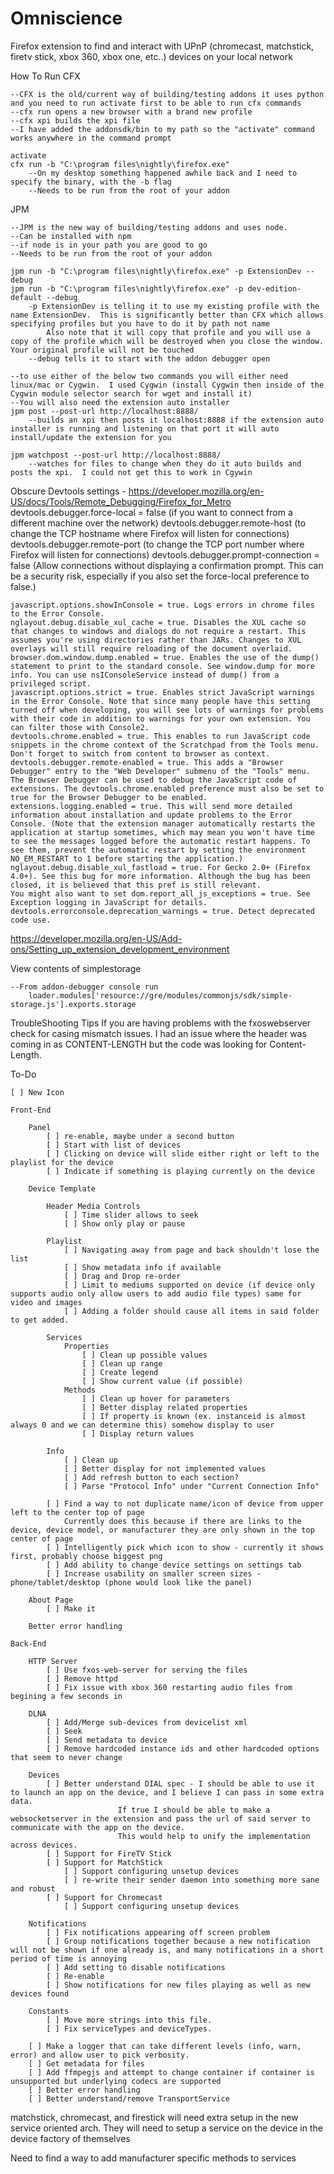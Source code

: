 Omniscience
======

Firefox extension to find and interact with UPnP (chromecast, matchstick, firetv stick, xbox 360, xbox one, etc..) devices on your local network

How To Run
 CFX

	--CFX is the old/current way of building/testing addons it uses python and you need to run activate first to be able to run cfx commands
	--cfx run opens a new browser with a brand new profile
	--cfx xpi builds the xpi file
	--I have added the addonsdk/bin to my path so the "activate" command works anywhere in the command prompt

	activate
	cfx run -b "C:\program files\nightly\firefox.exe"
		--On my desktop something happened awhile back and I need to specify the binary, with the -b flag
		--Needs to be run from the root of your addon
JPM

	--JPM is the new way of building/testing addons and uses node.
	--Can be installed with npm
	--if node is in your path you are good to go
	--Needs to be run from the root of your addon

	jpm run -b "C:\program files\nightly\firefox.exe" -p ExtensionDev --debug
    jpm run -b "C:\program files\nightly\firefox.exe" -p dev-edition-default --debug
		-p ExtensionDev is telling it to use my existing profile with the name ExtensionDev.  This is significantly better than CFX which allows specifying profiles but you have to do it by path not name
			Also note that it will copy that profile and you will use a copy of the profile which will be destroyed when you close the window.  Your original profile will not be touched
		--debug tells it to start with the addon debugger open

	--to use either of the below two commands you will either need linux/mac or Cygwin.  I used Cygwin (install Cygwin then inside of the Cygwin module selector search for wget and install it)
	--You will also need the extension auto installer
	jpm post --post-url http://localhost:8888/
		--builds an xpi then posts it localhost:8888 if the extension auto installer is running and listening on that port it will auto install/update the extension for you

	jpm watchpost --post-url http://localhost:8888/
		--watches for files to change when they do it auto builds and posts the xpi.  I could not get this to work in Cgywin

Obscure Devtools settings - https://developer.mozilla.org/en-US/docs/Tools/Remote_Debugging/Firefox_for_Metro
	devtools.debugger.force-local = false (if you want to connect from a different machine over the network)
	devtools.debugger.remote-host (to change the TCP hostname where Firefox will listen for connections)
	devtools.debugger.remote-port (to change the TCP port number where Firefox will listen for connections)
	devtools.debugger.prompt-connection = false (Allow connections without displaying a confirmation prompt.  This can be a security risk, especially if you also set the force-local preference to false.)

    javascript.options.showInConsole = true. Logs errors in chrome files to the Error Console.
    nglayout.debug.disable_xul_cache = true. Disables the XUL cache so that changes to windows and dialogs do not require a restart. This assumes you're using directories rather than JARs. Changes to XUL overlays will still require reloading of the document overlaid.
    browser.dom.window.dump.enabled = true. Enables the use of the dump() statement to print to the standard console. See window.dump for more info. You can use nsIConsoleService instead of dump() from a privileged script.
    javascript.options.strict = true. Enables strict JavaScript warnings in the Error Console. Note that since many people have this setting turned off when developing, you will see lots of warnings for problems with their code in addition to warnings for your own extension. You can filter those with Console2.
    devtools.chrome.enabled = true. This enables to run JavaScript code snippets in the chrome context of the Scratchpad from the Tools menu. Don't forget to switch from content to browser as context.
    devtools.debugger.remote-enabled = true. This adds a "Browser Debugger" entry to the "Web Developer" submenu of the "Tools" menu.  The Browser Debugger can be used to debug the JavaScript code of extensions. The devtools.chrome.enabled preference must also be set to true for the Browser Debugger to be enabled.
    extensions.logging.enabled = true. This will send more detailed information about installation and update problems to the Error Console. (Note that the extension manager automatically restarts the application at startup sometimes, which may mean you won't have time to see the messages logged before the automatic restart happens. To see them, prevent the automatic restart by setting the environment NO_EM_RESTART to 1 before starting the application.)
    nglayout.debug.disable_xul_fastload = true. For Gecko 2.0+ (Firefox 4.0+). See this bug for more information. Although the bug has been closed, it is believed that this pref is still relevant.
    You might also want to set dom.report_all_js_exceptions = true. See Exception logging in JavaScript for details.
    devtools.errorconsole.deprecation_warnings = true. Detect deprecated code use.
https://developer.mozilla.org/en-US/Add-ons/Setting_up_extension_development_environment

View contents of simplestorage

	--From addon-debugger console run
		loader.modules['resource://gre/modules/commonjs/sdk/simple-storage.js'].exports.storage

TroubleShooting Tips
	If you are having problems with the fxoswebserver check for casing mismatch issues.  I had an issue
	where the header was coming in as CONTENT-LENGTH but the code was looking for Content-Length.

To-Do

	[ ]	New Icon

	Front-End

		Panel
			[ ] re-enable, maybe under a second button
			[ ] Start with list of devices
			[ ] Clicking on device will slide either right or left to the playlist for the device
			[ ] Indicate if something is playing currently on the device

		Device Template

			Header Media Controls
				[ ] Time slider allows to seek
				[ ] Show only play or pause

			Playlist
				[ ] Navigating away from page and back shouldn't lose the list
				[ ] Show metadata info if available
				[ ] Drag and Drop re-order
				[ ] Limit to mediums supported on device (if device only supports audio only allow users to add audio file types) same for video and images
				[ ] Adding a folder should cause all items in said folder to get added.

			Services
				Properties
					[ ] Clean up possible values
					[ ] Clean up range
					[ ] Create legend
					[ ] Show current value (if possible)
				Methods
					[ ] Clean up hover for parameters
					[ ] Better display related properties
					[ ] If property is known (ex. instanceid is almost always 0 and we can determine this) somehow display to user
					[ ] Display return values

			Info
				[ ] Clean up
				[ ] Better display for not implemented values
				[ ] Add refresh button to each section?
				[ ] Parse "Protocol Info" under "Current Connection Info"

			[ ] Find a way to not duplicate name/icon of device from upper left to the center top of page
				Currently does this because if there are links to the device, device model, or manufacturer they are only shown in the top center of page
			[ ] Intelligently pick which icon to show - currently it shows first, probably choose biggest png
			[ ] Add ability to change device settings on settings tab
			[ ] Increase usability on smaller screen sizes - phone/tablet/desktop (phone would look like the panel)

		About Page
			[ ] Make it

		Better error handling

	Back-End

		HTTP Server
			[ ] Use fxos-web-server for serving the files
			[ ] Remove httpd
			[ ] Fix issue with xbox 360 restarting audio files from begining a few seconds in

		DLNA
			[ ] Add/Merge sub-devices from devicelist xml
			[ ] Seek
			[ ] Send metadata to device
			[ ] Remove hardcoded instance ids and other hardcoded options that seem to never change

		Devices
			[ ] Better understand DIAL spec - I should be able to use it to launch an app on the device, and I believe I can pass in some extra data.
							If true I should be able to make a websocketserver in the extension and pass the url of said server to communicate with the app on the device.
							This would help to unify the implementation across devices.
			[ ] Support for FireTV Stick
			[ ] Support for MatchStick
				[ ] Support configuring unsetup devices
				[ ] re-write their sender daemon into something more sane and robust
			[ ] Support for Chromecast
				[ ] Support configuring unsetup devices

		Notifications
			[ ] Fix notifications appearing off screen problem
			[ ] Group notifications together because a new notification will not be shown if one already is, and many notifications in a short period of time is annoying
			[ ] Add setting to disable notifications
			[ ] Re-enable
			[ ] Show notifications for new files playing as well as new devices found

		Constants
			[ ] Move more strings into this file.
			[ ] Fix serviceTypes and deviceTypes.

		[ ] Make a logger that can take different levels (info, warn, error) and allow user to pick verbosity.
		[ ] Get metadata for files
		[ ] Add ffmpegjs and attempt to change container if container is unsupported but underlying codecs are supported
		[ ] Better error handling
		[ ] Better understand/remove TransportService

matchstick, chromecast, and firestick will need extra setup in the new service oriented arch.  They will need to setup a service on the device in the device factory of themselves


Need to find a way to add manufacturer specific methods to services